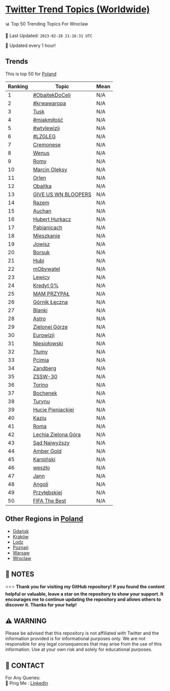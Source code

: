 [Twitter Trend Topics (Worldwide)](https://github.com/ErcinDedeoglu/Twitter-Trend-Topics)
==========


📊 Top 50 Trending Topics For Wroclaw

📆 Last Updated: `2023-02-28 21:16:31 UTC`

🔧 Updated every 1 hour!


## Trends

This is top 50 for [Poland](</Poland>)

| Ranking | Topic | Mean |
| ------- | ------------ | ------------ |
| 1 | [#ObajtekDoCeli](http://twitter.com/search?q=%23ObajtekDoCeli) | N/A |
| 2 | [#krwawaropa](http://twitter.com/search?q=%23krwawaropa) | N/A |
| 3 | [Tusk](http://twitter.com/search?q=Tusk) | N/A |
| 4 | [#mjakmiłość](http://twitter.com/search?q=%23mjakmi%c5%82o%c5%9b%c4%87) | N/A |
| 5 | [#wtylewizji](http://twitter.com/search?q=%23wtylewizji) | N/A |
| 6 | [#LZGLEG](http://twitter.com/search?q=%23LZGLEG) | N/A |
| 7 | [Cremonese](http://twitter.com/search?q=Cremonese) | N/A |
| 8 | [Wenus](http://twitter.com/search?q=Wenus) | N/A |
| 9 | [Romy](http://twitter.com/search?q=Romy) | N/A |
| 10 | [Marcin Oleksy](http://twitter.com/search?q=Marcin+Oleksy) | N/A |
| 11 | [Orlen](http://twitter.com/search?q=Orlen) | N/A |
| 12 | [Obajtka](http://twitter.com/search?q=Obajtka) | N/A |
| 13 | [GIVE US WN BLOOPERS](http://twitter.com/search?q=GIVE+US+WN+BLOOPERS) | N/A |
| 14 | [Razem](http://twitter.com/search?q=Razem) | N/A |
| 15 | [Auchan](http://twitter.com/search?q=Auchan) | N/A |
| 16 | [Hubert Hurkacz](http://twitter.com/search?q=Hubert+Hurkacz) | N/A |
| 17 | [Pabianicach](http://twitter.com/search?q=Pabianicach) | N/A |
| 18 | [Mieszkanie](http://twitter.com/search?q=Mieszkanie) | N/A |
| 19 | [Jowisz](http://twitter.com/search?q=Jowisz) | N/A |
| 20 | [Borsuk](http://twitter.com/search?q=Borsuk) | N/A |
| 21 | [Hubi](http://twitter.com/search?q=Hubi) | N/A |
| 22 | [mObywatel](http://twitter.com/search?q=mObywatel) | N/A |
| 23 | [Lewicy](http://twitter.com/search?q=Lewicy) | N/A |
| 24 | [Kredyt 0%](http://twitter.com/search?q=Kredyt+0%25) | N/A |
| 25 | [MAM PRZYPAŁ](http://twitter.com/search?q=MAM+PRZYPA%c5%81) | N/A |
| 26 | [Górnik Łęczna](http://twitter.com/search?q=G%c3%b3rnik+%c5%81%c4%99czna) | N/A |
| 27 | [Blanki](http://twitter.com/search?q=Blanki) | N/A |
| 28 | [Astro](http://twitter.com/search?q=Astro) | N/A |
| 29 | [Zielonej Górze](http://twitter.com/search?q=Zielonej+G%c3%b3rze) | N/A |
| 30 | [Eurowizji](http://twitter.com/search?q=Eurowizji) | N/A |
| 31 | [Niesiołowski](http://twitter.com/search?q=Niesio%c5%82owski) | N/A |
| 32 | [Tłumy](http://twitter.com/search?q=T%c5%82umy) | N/A |
| 33 | [Pcimia](http://twitter.com/search?q=Pcimia) | N/A |
| 34 | [Zandberg](http://twitter.com/search?q=Zandberg) | N/A |
| 35 | [ZSSW-30](http://twitter.com/search?q=ZSSW-30) | N/A |
| 36 | [Torino](http://twitter.com/search?q=Torino) | N/A |
| 37 | [Bochenek](http://twitter.com/search?q=Bochenek) | N/A |
| 38 | [Turynu](http://twitter.com/search?q=Turynu) | N/A |
| 39 | [Hucie Pieniackiej](http://twitter.com/search?q=Hucie+Pieniackiej) | N/A |
| 40 | [Kaziu](http://twitter.com/search?q=Kaziu) | N/A |
| 41 | [Roma](http://twitter.com/search?q=Roma) | N/A |
| 42 | [Lechia Zielona Góra](http://twitter.com/search?q=Lechia+Zielona+G%c3%b3ra) | N/A |
| 43 | [Sąd Najwyższy](http://twitter.com/search?q=S%c4%85d+Najwy%c5%bcszy) | N/A |
| 44 | [Amber Gold](http://twitter.com/search?q=Amber+Gold) | N/A |
| 45 | [Karpiński](http://twitter.com/search?q=Karpi%c5%84ski) | N/A |
| 46 | [weszło](http://twitter.com/search?q=wesz%c5%82o) | N/A |
| 47 | [Jann](http://twitter.com/search?q=Jann) | N/A |
| 48 | [Angoli](http://twitter.com/search?q=Angoli) | N/A |
| 49 | [Przyłębskiej](http://twitter.com/search?q=Przy%c5%82%c4%99bskiej) | N/A |
| 50 | [FIFA The Best](http://twitter.com/search?q=FIFA+The+Best) | N/A |



## Other Regions in [Poland](</Poland>)

* [Gdańsk](</Poland/Gdańsk.md>)
* [Kraków](</Poland/Kraków.md>)
* [Lodz](</Poland/Lodz.md>)
* [Poznań](</Poland/Poznań.md>)
* [Warsaw](</Poland/Warsaw.md>)
* [Wroclaw](</Poland/Wroclaw.md>)



## 📝 NOTES

⭐⭐⭐ **Thank you for visiting my GitHub repository! If you found the content helpful or valuable, leave a star on the repository to show your support. It encourages me to continue updating the repository and allows others to discover it. Thanks for your help!**


## ⚠️ WARNING

Please be advised that this repository is not affiliated with Twitter and the information provided is for informational purposes only. We are not responsible for any legal consequences that may arise from the use of this information. Use at your own risk and solely for educational purposes.


## 📨 CONTACT

 For Any Queries:  
            🏓 Ping Me : [LinkedIn](https://www.linkedin.com/in/ercindedeoglu/)
